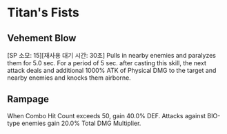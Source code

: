 # Titan's Fists

## Vehement Blow

[SP 소모: 15][재사용 대기 시간: 30초] Pulls in nearby enemies and paralyzes them for 5.0 sec. For a period of 5 sec. after casting this skill, the next attack deals and additional 1000% ATK of Physical DMG to the target and nearby enemies and knocks them airborne.

## Rampage

When Combo Hit Count exceeds 50, gain 40.0% DEF. Attacks against BIO-type enemies gain 20.0% Total DMG Multiplier.

